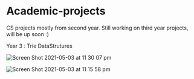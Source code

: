 # Academic-projects
CS projects mostly from second year. Still working on third year projects, will be up soon :)

Year 3 : Trie DataStrutures 

![Screen Shot 2021-05-03 at 11 30 07 pm](https://user-images.githubusercontent.com/81516464/116885891-92d56680-ac67-11eb-96a0-4f08c7d196d3.png)

![Screen Shot 2021-05-03 at 11 15 58 pm](https://user-images.githubusercontent.com/81516464/116885901-97018400-ac67-11eb-95c7-3f913988a9d6.png)

